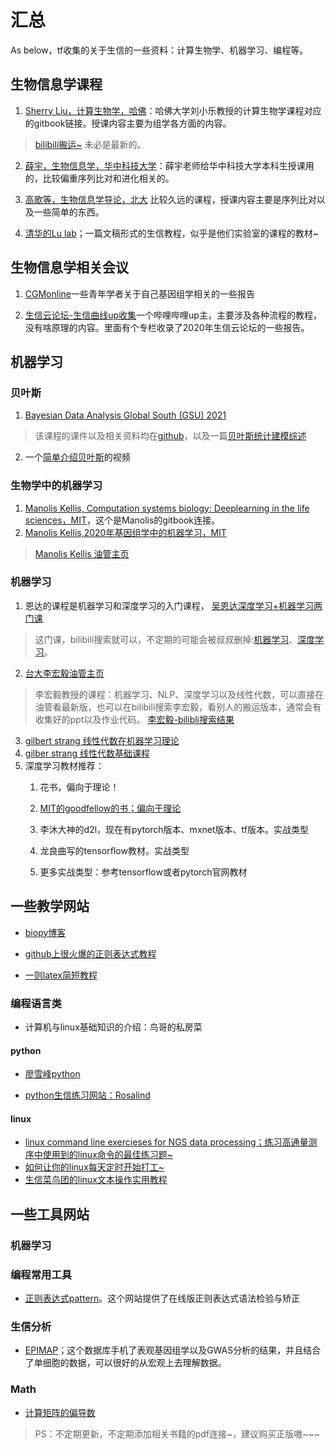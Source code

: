 # 汇总
As below，tf收集的关于生信的一些资料：计算生物学、机器学习、编程等。
## 生物信息学课程
1. [Sherry Liu，计算生物学，哈佛](https://liulab-dfci.github.io/bioinfo-combio/)：哈佛大学刘小乐教授的计算生物学课程对应的gitbook链接。授课内容主要为组学各方面的内容。
>[bilibili搬运~](https://www.bilibili.com/video/BV1Dt4y1B7rU?from=search&seid=17440118743791160190&spm_id_from=333.337.0.0)
未必是最新的。


2. [薛宇，生物信息学，华中科技大学](https://www.bilibili.com/video/BV1H54y1G7XS?from=search&seid=9412230064583548971&spm_id_from=333.337.0.0)：薛宇老师给华中科技大学本科生授课用的，比较偏重序列比对和进化相关的。

3. [高歌等，生物信息学导论，北大](https://www.bilibili.com/video/BV13t411G7oh?from=search&seid=17221035821999603941&spm_id_from=333.337.0.0)
比较久远的课程，授课内容主要是序列比对以及一些简单的东西。
4. [清华的Lu lab](https://lulab2.gitbook.io/teaching/)；一篇文稿形式的生信教程，似乎是他们实验室的课程的教材~
## 生物信息学相关会议
1. [CGMonline](https://space.bilibili.com/298768313/video?tid=0&page=2&keyword=&order=pubdate)一些青年学者关于自己基因组学相关的一些报告

1. [生信云论坛-生信曲线up收集](https://space.bilibili.com/347009606?from=search&seid=14185381443303365205&spm_id_from=333.337.0.0)一个哔哩哔哩up主，主要涉及各种流程的教程，没有啥原理的内容。里面有个专栏收录了2020年生信云论坛的一些报告。


## 机器学习

### 贝叶斯
1. [Bayesian Data Analysis Global South (GSU) 2021](https://avehtari.github.io/BDA_course_Aalto/gsu2021.html)
>该课程的课件以及相关资料均在[github](https://github.com/avehtari/BDA_course_Aalto)，以及一篇[贝叶斯统计建模综述](https://mp.weixin.qq.com/s/-TiySBy14c7TLvSL3ZxFvw)

2. 一个[简单介绍贝叶斯](https://www.zhihu.com/question/29699539)的视频

### 生物学中的机器学习

1. [Manolis Kellis, Computation systems biology: Deeplearning in the life sciences，MIT](https://mit6874.github.io)，这个是Manolis的gitbook连接。
2. [Manolis Kellis,2020年基因组学中的机器学习，MIT](https://www.youtube.com/watch?v=CTPs5HELLpo&list=PLypiXJdtIca6dEYlNoZJwBaz__CdsaoKJ)
>[Manolis Kellis 油管主页](https://www.youtube.com/c/ManolisKellis1/playlists)

### 机器学习
1. 恩达的课程是机器学习和深度学习的入门课程，
[吴恩达深度学习+机器学习两门课](https://search.bilibili.com/all?keyword=吴恩达&from_source=web_search)
>这门课，bilibili搜索就可以，不定期的可能会被叔叔删掉:[机器学习](https://www.bilibili.com/video/BV164411b7dx?from=search&seid=17596357227871603370&spm_id_from=333.337.0.0)、[深度学习](https://www.bilibili.com/video/BV1FT4y1E74V?from=search&seid=17596357227871603370&spm_id_from=333.337.0.0)。

2. [台大李宏毅油管主页](https://www.youtube.com/c/HungyiLeeNTU/playlists)
>李宏毅教授的课程：机器学习、NLP、深度学习以及线性代数，可以直接在油管看最新版，也可以在bilibili搜索李宏毅，看别人的搬运版本，通常会有收集好的ppt以及作业代码。
>[李宏毅-bilibli搜索结果](https://search.bilibili.com/all?keyword=李宏毅&from_source=webtop_search&spm_id_from=333.851)

3. [gilbert strang 线性代数在机器学习理论](https://www.bilibili.com/video/BV1b4411j7V3?p=27)
4. [gilber strang 线性代数基础课程](https://www.bilibili.com/video/BV1ix411f7Yp?from=search&seid=3928521274974796986&spm_id_from=333.337.0.0)
5. 深度学习教材推荐：
   1. 花书，偏向于理论！
   2. [MIT的goodfellow的书；偏向于理论](https://www.deeplearningbook.org)

   3. 李沐大神的d2l，现在有pytorch版本、mxnet版本、tf版本。实战类型
   4. 龙良曲写的tensorflow教材。实战类型
   5. 更多实战类型：参考tensorflow或者pytorch官网教材


## 一些教学网站
- [biopy博客](http://www.biopy.cn)

- [github上很火爆的正则表达式教程](https://github.com/ziishaned/learn-regex/blob/master/translations/README-cn.md)

- [一则latex简短教程](https://www.latexstudio.net/texdoc/#/29?page_id=155)


### 编程语言类
- 计算机与linux基础知识的介绍：鸟哥的私房菜
#### python
- [廖雪峰python](https://www.liaoxuefeng.com/wiki/1016959663602400)

- [python生信练习网站：Rosalind](https://rosalind.info/problems/locations/)

#### linux
- [linux command line exercieses for NGS data processing；练习高通量测序中使用到的linux命令的最佳练习题~](http://userweb.eng.gla.ac.uk/umer.ijaz/bioinformatics/linux.html)
- [如何让你的linux每天定时开始打工~](https://zhuanlan.zhihu.com/p/58719487)
- [生信菜鸟团的linux文本操作实用教程](https://mp.weixin.qq.com/s?__biz=MzAxMDkxODM1Ng==&mid=2247485539&idx=1&sn=cbb02d48ea5bb90ee5bdf35d501ee428&chksm=9b4848d8ac3fc1ce58b14128a138c100d305cb70c61180b523c21ad4859fdcc2cd7e96a75c99&scene=21#wechat_redirect)


## 一些工具网站

### 机器学习

### 编程常用工具
- [正则表达式pattern](https://regexr.com)。这个网站提供了在线版正则表达式语法检验与矫正


### 生信分析
- [EPIMAP](https://cboix.shinyapps.io/epimap_vis/)；这个数据库手机了表观基因组学以及GWAS分析的结果，并且结合了单细胞的数据，可以很好的从宏观上去理解数据。


### Math
- [计算矩阵的偏导数](https://cboix.shinyapps.io/epimap_vis/)



>PS：不定期更新，不定期添加相关书籍的pdf连接~，建议购买正版嗷~~~